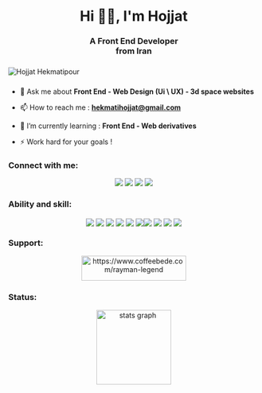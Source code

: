 <h1 align="center">Hi 👋🏾, I'm Hojjat</h1>
<h3 align="center">A Front End Developer <br> from Iran</h3>

###

<p align="left"> <img src="https://komarev.com/ghpvc/?username=rayman-legend&label=Profile%20views&color=0e75b6&style=flat" alt="Hojjat Hekmatipour" title="Hojjat Hekmatipour Profile View :)" /></p>

###

- 💬 Ask me about **Front End - Web Design (Ui \ UX) - 3d space websites**

- 📫 How to reach me : **hekmatihojjat@gmail.com**

- 🌱 I’m currently learning : **Front End - Web derivatives**

- ⚡ Work hard for your goals !

###

<h3 align="left">Connect with me:</h3>
<p align="center">
<a href="https://twitter.com/https://twitter.com/hojjat_hk" target="_blank"><img src="https://img.shields.io/badge/Twitter-1DA1F2?style=for-the-badge&logo=twitter&logoColor=white" target="_blank"></a>
<a href="https://www.linkedin.com/in/hekmati-hojjat" target="_blank"><img src="https://img.shields.io/badge/LinkedIn-0077B5?style=for-the-badge&logo=linkedin&logoColor=white" target="_blank"></a>
<a href="https://github.com/Hojjat-Hk" target="_blank"><img src="https://img.shields.io/badge/GitHub-100000?style=for-the-badge&logo=github&logoColor=white" target="_blank"></a>
<a href="https://instagram.com/https://instagram.com/hojjat__hk" target="_blank"><img src="https://img.shields.io/badge/Instagram-E4405F?style=for-the-badge&logo=instagram&logoColor=white" target="_blank"></a>
</p>

###

<h3 align="left">Ability and skill:</h3>
<p align="center">
<span align="center"><img align="center" src="https://img.shields.io/badge/HTML5-E34F26?style=for-the-badge&logo=html5&logoColor=white"></span>
<span align="center"><img align="center" src="https://img.shields.io/badge/CSS3-1572B6?style=for-the-badge&logo=css3&logoColor=white"></span>
<span align="center"><img align="center" src="https://img.shields.io/badge/Javascript-F0DB4F?style=for-the-badge&labelColor=black&logo=javascript&logoColor=F0DB4F"></span>
<span align="center"><img align="center" src="https://img.shields.io/badge/Sass-CC6699?style=for-the-badge&logo=sass&logoColor=white"></span>
<span align="center"><img align="center" src="https://img.shields.io/badge/Tailwind_CSS-092749?style=for-the-badge&logo=tailwindcss&logoColor=06B6D4&labelColor=000000"></span>
<span align="center"><img align="center" src="https://img.shields.io/badge/Bootstrap-563D7C?style=for-the-badge&logo=bootstrap&logoColor=white"></span><span align="center"><img align="center" src="https://img.shields.io/badge/strapi-2E7EEA?style=for-the-badge&logo=strapi&logoColor=white"></span>
<span align="center"><img align="center" src="https://img.shields.io/badge/Markdown-000000?style=for-the-badge&logo=markdown&logoColor=white"></span>
<span align="center"><img align="center" src="https://img.shields.io/badge/Visual_Studio-0078d7?style=for-the-badge&logo=visual%20studio&logoColor=white"></span>
<span align="center"><img align="center" src="https://img.shields.io/badge/Git-F05032?style=for-the-badge&logo=git&logoColor=white"></span>
</p>

###

<h3 align="left">Support:</h3>
<div align="center"><a align="center" href="https://ko-fi.com/https://www.coffeebede.com/rayman-legend"> <img align="center" src="https://cdn.ko-fi.com/cdn/kofi3.png?v=3" height="50" width="210" alt="https://www.coffeebede.com/rayman-legend" /></a></div>

###

<h3 align="left">Status:</h3>
<div align="center">
<img  src="https://github-readme-stats.vercel.app/api?username=Hojjat-Hk&hide_title=false&hide_rank=false&show_icons=true&include_all_commits=true&count_private=true&disable_animations=false&theme=dracula&locale=en&hide_border=false" height="150" alt="stats graph"  />
</div>
